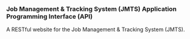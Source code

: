 ### Job Management & Tracking System (JMTS) Application Programming Interface (API)
A RESTful website for the Job Management &amp; Tracking System (JMTS).
